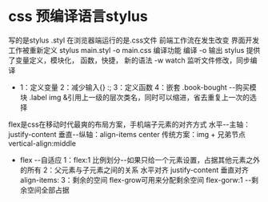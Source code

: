 # css 预编译语言stylus
  写的是stylus  .styl 在浏览器端运行的是.css文件
  前端工作流在发生改变
  界面开发工作被重新定义
  stylus main.styl -o main.css  编译功能
  编译 -o 输出
  stylus 提供了变量定义，模块化，
  函数，快捷， 新的语法
  -w watch 监听文件修改，同步编译


  - 1：定义变量
    2：减少输入{} :;
    3：定义函数
    4：嵌套
        .book-bought --购买模块
          .label
            img
            &引用上一级的层次类名，同时可以缩进，省去重复上一次的选择

flex是css在移动时代最爽的布局方案，手机端子元素的对齐方式
  水平--主轴：justify-content
  垂直--纵轴：align-items center
  传统方案：img + 兄弟节点 vertical-align:middle

- flex --自适应
    1：flex:1 比例划分--如果只给一个元素设置，占据其他元素之外的所有
    2：父元素与子元素之间的关系
        水平对齐 justify-content
        垂直对齐 align-items:
    3：剩余的空间 flex-grow可用来分配剩余空间
        flex-gorw:1 --剩余空间全部占据

